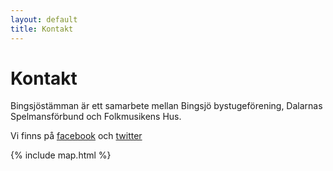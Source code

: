 ```yaml
---
layout: default
title: Kontakt
---
```


# Kontakt

Bingsjöstämman är ett samarbete mellan Bingsjö bystugeförening, Dalarnas Spelmansförbund och Folkmusikens Hus.

Vi finns på [facebook](https://www.facebook.com/bingsjostamman) och [twitter](https://twitter.com/bingsjostamman)

{% include map.html %}
